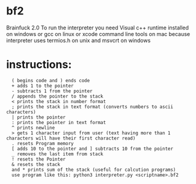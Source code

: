 # bf2
Brainfuck 2.0
To run the interpreter you need Visual c++ runtime installed on windows or gcc on linux or xcode command line tools on mac
because interpreter uses termios.h on unix and msvcrt on windows
# instructions:
```
  ( begins code and ) ends code
  + adds 1 to the pointer
  - subtracts 1 from the pointer
  / appends the pointer to the stack
  < prints the stack in number format
  ; prints the stack in text format (converts numbers to ascii characters)
  | prints the pointer
  : prints the pointer in text format
  ^ prints newline
  > gets 1 character input from user (text having more than 1 characters will have their first character read)
  . resets Program memory
  [ adds 10 to the pointer and ] subtracts 10 from the pointer
  _ removes the last item from stack
  ! resets the Pointer
  & resets the stack
  and * prints sum of the stack (useful for calcution programs)
  use program like this: python3 interpreter.py <scriptname>.bf2
```
